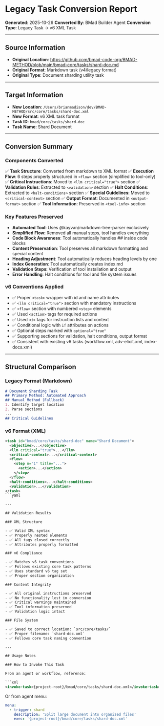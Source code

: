 # Legacy Task Conversion Report

**Generated**: 2025-10-26
**Converted By**: BMad Builder Agent
**Conversion Type**: Legacy Task → v6 XML Task

---

## Source Information

- **Original Location**: https://github.com/bmad-code-org/BMAD-METHOD/blob/main/bmad-core/tasks/shard-doc.md
- **Original Format**: Markdown task (v4/legacy format)
- **Original Type**: Document sharding utility task

---

## Target Information

- **New Location**: `/Users/brianmadison/dev/BMAD-METHOD/src/core/tasks/shard-doc.xml`
- **New Format**: v6 XML task format
- **Task ID**: `bmad/core/tasks/shard-doc`
- **Task Name**: Shard Document

---

## Conversion Summary

### Components Converted

✅ **Task Structure**: Converted from markdown to XML format
✅ **Execution Flow**: 6 steps properly structured in `<flow>` section (simplified to tool-only)
✅ **Critical Instructions**: Moved to `<llm critical="true">` section
✅ **Validation Rules**: Extracted to `<validation>` section
✅ **Halt Conditions**: Extracted to `<halt-conditions>` section
✅ **Special Guidelines**: Moved to `<critical-context>` section
✅ **Output Format**: Documented in `<output-format>` section
✅ **Tool Information**: Preserved in `<tool-info>` section

### Key Features Preserved

- **Automated Tool**: Uses @kayvan/markdown-tree-parser exclusively
- **Simplified Flow**: Removed all manual steps, tool handles everything
- **Code Block Awareness**: Tool automatically handles ## inside code blocks
- **Content Preservation**: Tool preserves all markdown formatting and special content
- **Heading Adjustment**: Tool automatically reduces heading levels by one
- **Index Generation**: Tool automatically creates index.md
- **Validation Steps**: Verification of tool installation and output
- **Error Handling**: Halt conditions for tool and file system issues

### v6 Conventions Applied

- ✅ Proper `<task>` wrapper with id and name attributes
- ✅ `<llm critical="true">` section with mandatory instructions
- ✅ `<flow>` section with numbered `<step>` elements
- ✅ Used `<action>` tags for required actions
- ✅ Used `<i>` tags for instruction lists and context
- ✅ Conditional logic with `if` attributes on actions
- ✅ Optional steps marked with `optional="true"`
- ✅ Supporting sections for validation, halt conditions, output format
- ✅ Consistent with existing v6 tasks (workflow.xml, adv-elicit.xml, index-docs.xml)

---

## Structural Comparison

### Legacy Format (Markdown)

```markdown
# Document Sharding Task
## Primary Method: Automated Approach
## Manual Method (Fallback)
1. Identify target location
2. Parse sections
...
## Critical Guidelines
```

### v6 Format (XML)

```xml
<task id="bmad/core/tasks/shard-doc" name="Shard Document">
  <objective>...</objective>
  <llm critical="true">...</llm>
  <critical-context>...</critical-context>
  <flow>
    <step n="1" title="...">
      <action>...</action>
    </step>
  </flow>
  <halt-conditions>...</halt-conditions>
  <validation>...</validation>
</task>
```yaml

---

## Validation Results

### XML Structure

- ✅ Valid XML syntax
- ✅ Properly nested elements
- ✅ All tags closed correctly
- ✅ Attributes properly formatted

### v6 Compliance

- ✅ Matches v6 task conventions
- ✅ Follows existing core task patterns
- ✅ Uses standard v6 tag set
- ✅ Proper section organization

### Content Integrity

- ✅ All original instructions preserved
- ✅ No functionality lost in conversion
- ✅ Critical warnings maintained
- ✅ Tool information preserved
- ✅ Validation logic intact

### File System

- ✅ Saved to correct location: `src/core/tasks/`
- ✅ Proper filename: `shard-doc.xml`
- ✅ Follows core task naming convention

---

## Usage Notes

### How to Invoke This Task

From an agent or workflow, reference:

```xml
<invoke-task>{project-root}/bmad/core/tasks/shard-doc.xml</invoke-task>
```

Or from agent menu:

```yaml
menu:
  - trigger: shard
    description: 'Split large document into organized files'
    exec: '{project-root}/bmad/core/tasks/shard-doc.xml'
